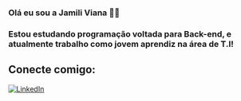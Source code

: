 ### Olá eu sou a Jamili Viana 👋😄

### Estou estudando programação voltada para Back-end, e atualmente trabalho como jovem aprendiz na área de T.I!

## Conecte comigo:
[![LinkedIn](https://img.shields.io/badge/LinkedIn-0077B5?style=for-the-badge&logo=linkedin&logoColor=white)](https://www.linkedin.com/in/jamili-viana/)
